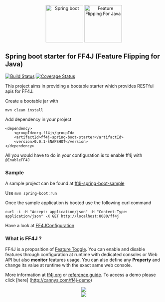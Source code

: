 <p align="center">
<img src="https://github.com/paul58914080/ff4j-spring-boot-starter-parent/blob/master/images/spring-boot.png" alt="Spring boot" height="120px" />
<img src="https://github.com/paul58914080/ff4j-spring-boot-starter-parent/blob/master/images/ff4j.png" alt="Feature Flipping For Java" height="120px" />
</p>

## Spring boot starter for FF4J (Feature Flipping for Java)

[![Build Status](https://travis-ci.org/paul58914080/ff4j-spring-boot-starter-parent.svg?branch=master)](https://travis-ci.org/paul58914080/ff4j-spring-boot-starter-parent) [![Coverage Status](https://coveralls.io/repos/github/paul58914080/ff4j-spring-boot-starter-parent/badge.svg?branch=master)](https://coveralls.io/github/paul58914080/ff4j-spring-boot-starter-parent?branch=master)

This project aims in providing a bootable starter which provides RESTful apis for FF4J. 

Create a bootable jar with 

`mvn clean install`

Add dependency in your project

~~~
<dependency>
	<groupId>org.ff4j</groupId>
	<artifactId>ff4j-spring-boot-starter</artifactId>
	<version>0.0.1-SNAPSHOT</version>
</dependency>
~~~

All you would have to do in your configuration is to enable ff4j with `@EnableFF4J`

### Sample

A sample project can be found at [ff4j-spring-boot-sample](https://github.com/paul58914080/ff4j-spring-boot-starter-parent/tree/master/ff4j-spring-boot-sample)

Use `mvn spring-boot:run`

Once the sample application is booted use the following curl command
 
`curl -i -H "Accept: application/json" -H "Content-Type: application/json" -X GET http://localhost:8080/ff4j`

Have a look at [FF4JConfiguration](https://github.com/paul58914080/ff4j-spring-boot-starter-parent/blob/master/ff4j-spring-boot-sample/src/main/java/org/ff4j/sample/config/FF4JConfiguration.java)

### What is FF4J ?

FF4J is a proposition of [Feature Toggle](http://martinfowler.com/bliki/FeatureToggle.html). 
You can enable and disable features through configuration at runtime with dedicated consoles or Web API but also __monitor__ features usage. You can also define any __Property__ and change its value at runtime with 
the exact same web console.

More information at [ff4j.org](http://ff4j.org) or [reference guide](https://github.com/clun/ff4j-extra/raw/master/ff4j-reference-guide-1.3.pdf). To access a demo please click [here] (http://cannys.com/ff4j-demo)

 <p align="center">
  <img src="https://raw.github.com/clun/ff4j/master/src/site/resources/images/ff4j-console.png?raw=true" />
  <br>
  <img src="https://raw.github.com/clun/ff4j/master/src/site/resources/images/stack3.png?raw=true" />
</p>


</p>
